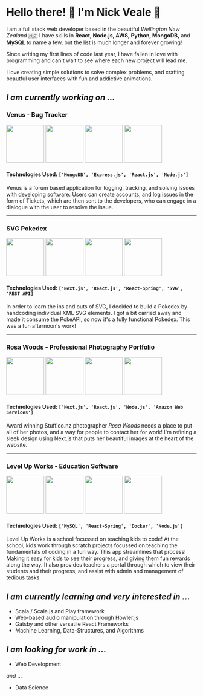 
# Hello there! 👋 I'm Nick Veale 🤟

I am a full stack web developer based in the beautiful *Wellington New Zealand* 🇳🇿 I have skills in __React, Node.js, AWS, Python, MongoDB,__ and __MySQL__ to name a few, but the list is much longer and forever growing! 

Since writing my first lines of code last year, I have fallen in love with programming and can't wait to see where each new project will lead me.

I love creating simple solutions to solve complex problems, and crafting beautful user interfaces with fun and addictive animations.   

## *I am currently working on ...*

### Venus - Bug Tracker

<span>
  <img src="https://user-images.githubusercontent.com/72718892/111244066-14951480-8667-11eb-831a-03a1f10055e0.PNG" height="100px" />
<img src="https://user-images.githubusercontent.com/72718892/111243453-009ce300-8666-11eb-9139-cbafbe71c36f.PNG" height="100px"/>
<img src="https://user-images.githubusercontent.com/72718892/111243773-802ab200-8666-11eb-991e-5f2777a3206a.PNG" height="100px"/>
<img src="https://user-images.githubusercontent.com/72718892/111244000-e8799380-8666-11eb-9bb3-424676c72739.PNG" height="100px"/>
</span>

#### Technologies Used: `['MongoDB', 'Express.js', 'React.js', 'Node.js']`

Venus is a forum based application for logging, tracking, and solving issues with developing software. Users can create accounts, and log issues in the form of Tickets, which are then sent to the developers, who can engage in a dialogue with the user to resolve the issue.

<hr/>

### SVG Pokedex

<span>
  <img src="https://user-images.githubusercontent.com/72718892/112721552-4eb8bd00-8f69-11eb-9004-90b7caf46f6e.png" height="100px" />
  <img src="https://user-images.githubusercontent.com/72718892/112721572-6a23c800-8f69-11eb-8dda-75b83a6553fa.png" height="100px" />
  <img src="https://user-images.githubusercontent.com/72718892/112721606-98090c80-8f69-11eb-9ecb-bdea27d2ef39.png" height="100px" />
  <img src="https://user-images.githubusercontent.com/72718892/112721593-8aec1d80-8f69-11eb-9078-9df6dd75e7f4.png" height="100px" />
</span>

#### Technologies Used: `['Next.js', 'React.js', 'React-Spring', 'SVG', 'REST API]`

In order to learn the ins and outs of SVG, I decided to build a Pokedex by handcoding individual XML SVG elements. I got a bit carried away and made it consume the PokeAPI, so now it's a fully functional Pokedex. This was a fun afternoon's work!

<hr/>

### Rosa Woods - Professional Photography Portfolio

<span>
  <img src="https://user-images.githubusercontent.com/72718892/111245992-6c814a80-866a-11eb-8966-7ef537cae075.PNG" height="100px"/>
<img src="https://user-images.githubusercontent.com/72718892/111246018-73a85880-866a-11eb-987a-da7b5ee6cdfd.PNG" height="100px" />
<img src="https://user-images.githubusercontent.com/72718892/111246036-786d0c80-866a-11eb-8689-31fda9ba4c2f.PNG" height="100px" />
<img src="https://user-images.githubusercontent.com/72718892/111246043-7a36d000-866a-11eb-9e00-f64c55500182.PNG" height="100px" />
</span>


#### Technologies Used: `['Next.js', 'React.js', 'Node.js', 'Amazon Web Services']`

Award winning Stuff.co.nz photographer _Rosa Woods_ needs a place to put all of her photos, and a way for people to contact her for work! I'm refining a sleek design using Next.js that puts her beautiful images at the heart of the website. 

<hr/>

### Level Up Works - Education Software

<span>
  <img src="https://user-images.githubusercontent.com/72718892/111248391-ace2c780-866e-11eb-9ae5-0f6716d06473.PNG" height="100px"/>
<img src="https://user-images.githubusercontent.com/72718892/111248409-b79d5c80-866e-11eb-9c69-e107b8e66851.PNG" height="100px" />
<img src="https://user-images.githubusercontent.com/72718892/111248411-ba984d00-866e-11eb-8cea-d883f3c418fd.PNG" height="100px" />
<img src="https://user-images.githubusercontent.com/72718892/111248414-bbc97a00-866e-11eb-9ff8-6f6be0b42cf6.PNG" height="100px" />
</span>

#### Technologies Used: `['MySQL', 'React-Spring', 'Docker', 'Node.js']`

Level Up Works is a school focussed on teaching kids to code! At the school, kids work through scratch projects focussed on teaching the fundamentals of coding in a fun way. This app streamlines that process! Making it easy for kids to see their progress, and giving them fun rewards along the way. It also provides teachers a portal through which to view their students and their progress, and assist with admin and management of tedious tasks. 

## *I am currently learning and very interested in ...*

* Scala / Scala.js and Play framework
* Web-based audio manipulation through Howler.js
* Gatsby and other versatile React Frameworks
* Machine Learning, Data-Structures, and Algorithms

## *I am looking for work in ...*

* Web Development

*and ...*

* Data Science
